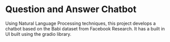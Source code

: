 # Question and Answer Chatbot

Using Natural Language Processing techniques, this project develops a chatbot based on the Babi dataset from Facebook Research. It has a built in UI built using the gradio library.
